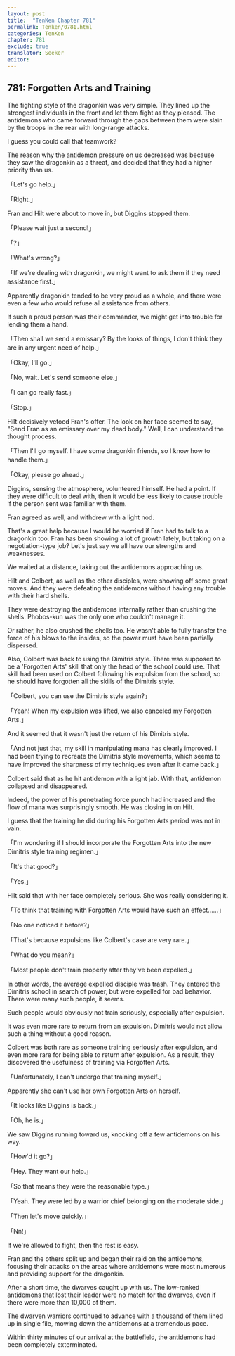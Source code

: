 ```yaml
---
layout: post
title:  "TenKen Chapter 781"
permalink: Tenken/0781.html
categories: TenKen
chapter: 781
exclude: true
translator: Seeker
editor: 
---
```

<h2 id="ch781">781: Forgotten Arts and Training</h2>

<p>The fighting style of the dragonkin was very simple. They lined up the strongest individuals in the front and let them fight as they pleased. The antidemons who came forward through the gaps between them were slain by the troops in the rear with long-range attacks.</p>

<p>I guess you could call that teamwork?</p>

<p>The reason why the antidemon pressure on us decreased was because they saw the dragonkin as a threat, and decided that they had a higher priority than us.</p>

<p>「Let's go help.」</p>
<p>「Right.」</p>

<p>Fran and Hilt were about to move in, but Diggins stopped them.</p>

<p>「Please wait just a second!」</p>
<p>「?」</p>
<p>「What's wrong?」</p>
<p>「If we're dealing with dragonkin, we might want to ask them if they need assistance first.」</p>

<p>Apparently dragonkin tended to be very proud as a whole, and there were even a few who would refuse all assistance from others.</p>

<p>If such a proud person was their commander, we might get into trouble for lending them a hand.</p>

<p>「Then shall we send a emissary? By the looks of things, I don't think they are in any urgent need of help.」</p>
<p>「Okay, I'll go.」</p>
<p>「No, wait. Let's send someone else.」</p>
<p>「I can go really fast.」</p>
<p>「Stop.」</p>

<p>Hilt decisively vetoed Fran's offer. The look on her face seemed to say, "Send Fran as an emissary over my dead body." Well, I can understand the thought process.</p>

<p>「Then I'll go myself. I have some dragonkin friends, so I know how to handle them.」</p>
<p>「Okay, please go ahead.」</p>

<p>Diggins, sensing the atmosphere, volunteered himself. He had a point. If they were difficult to deal with, then it would be less likely to cause trouble if the person sent was familiar with them.</p>

<p>Fran agreed as well, and withdrew with a light nod.</p>

<p>That's a great help because I would be worried if Fran had to talk to a dragonkin too. Fran has been showing a lot of growth lately, but taking on a negotiation-type job? Let's just say we all have our strengths and weaknesses.</p>

<p>We waited at a distance, taking out the antidemons approaching us.</p>

<p>Hilt and Colbert, as well as the other disciples, were showing off some great moves. And they were defeating the antidemons without having any trouble with their hard shells.</p>

<p>They were destroying the antidemons internally rather than crushing the shells. Phobos-kun was the only one who couldn't manage it.</p>

<p>Or rather, he also crushed the shells too. He wasn't able to fully transfer the force of his blows to the insides, so the power must have been partially dispersed.</p>

<p>Also, Colbert was back to using the Dimitris style. There was supposed to be a 'Forgotten Arts' skill that only the head of the school could use. That skill had been used on Colbert following his expulsion from the school, so he should have forgotten all the skills of the Dimitris style.</p>

<p>「Colbert, you can use the Dimitris style again?」</p>
<p>「Yeah! When my expulsion was lifted, we also canceled my Forgotten Arts.」</p>

<p>And it seemed that it wasn't just the return of his Dimitris style.</p>

<p>「And not just that, my skill in manipulating mana has clearly improved. I had been trying to recreate the Dimitris style movements, which seems to have improved the sharpness of my techniques even after it came back.」</p>

<p>Colbert said that as he hit antidemon with a light jab. With that, antidemon collapsed and disappeared.</p>

<p>Indeed, the power of his penetrating force punch had increased and the flow of mana was surprisingly smooth. He was closing in on Hilt.</p>

<p>I guess that the training he did during his Forgotten Arts period was not in vain.</p>

<p>「I'm wondering if I should incorporate the Forgotten Arts into the new Dimitris style training regimen.」</p>
<p>「It's that good?」</p>
<p>「Yes.」</p>

<p>Hilt said that with her face completely serious. She was really considering it.</p>

<p>「To think that training with Forgotten Arts would have such an effect……」</p>
<p>「No one noticed it before?」</p>
<p>「That's because expulsions like Colbert's case are very rare.」</p>
<p>「What do you mean?」</p>
<p>「Most people don't train properly after they've been expelled.」</p>

<p>In other words, the average expelled disciple was trash. They entered the Dimitris school in search of power, but were expelled for bad behavior. There were many such people, it seems.</p>

<p>Such people would obviously not train seriously, especially after expulsion.</p>

<p>It was even more rare to return from an expulsion. Dimitris would not allow such a thing without a good reason.</p>

<p>Colbert was both rare as someone training seriously after expulsion, and even more rare for being able to return after expulsion. As a result, they discovered the usefulness of training via Forgotten Arts.</p>

<p>「Unfortunately, I can't undergo that training myself.」</p>

<p>Apparently she can't use her own Forgotten Arts on herself.</p>

<p>「It looks like Diggins is back.」</p>
<p>「Oh, he is.」</p>

<p>We saw Diggins running toward us, knocking off a few antidemons on his way.</p>

<p>「How'd it go?」</p>
<p>「Hey. They want our help.」</p>
<p>「So that means they were the reasonable type.」</p>
<p>「Yeah. They were led by a warrior chief belonging on the moderate side.」</p>
<p>「Then let's move quickly.」</p>
<p>「Nn!」</p>

<p>If we're allowed to fight, then the rest is easy.</p>

<p>Fran and the others split up and began their raid on the antidemons, focusing their attacks on the areas where antidemons were most numerous and providing support for the dragonkin.</p>

<p>After a short time, the dwarves caught up with us. The low-ranked antidemons that lost their leader were no match for the dwarves, even if there were more than 10,000 of them.</p>

<p>The dwarven warriors continued to advance with a thousand of them lined up in single file, mowing down the antidemons at a tremendous pace.</p>

<p>Within thirty minutes of our arrival at the battlefield, the antidemons had been completely exterminated.</p>



